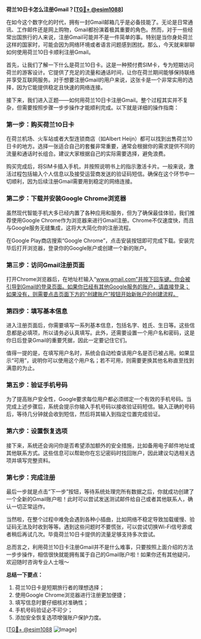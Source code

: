 **荷兰10日卡怎么注册Gmail？[[TG💪+ @esim1088](https://t.me/s/esim1088)]**

在如今这个数字化的时代，拥有一封Gmail邮箱几乎是必备技能了。无论是日常通讯、工作邮件还是网上购物，Gmail都扮演着极其重要的角色。然而，对于一些经常出国旅行的人来说，注册Gmail可能并不是一件简单的事。特别是当你身处荷兰这样的国家时，可能会因为网络环境或者语言问题感到困扰。那么，今天就来聊聊如何使用荷兰10日卡顺利注册Gmail。

首先，让我们了解一下什么是荷兰10日卡。这是一种预付费SIM卡，专为短期访问荷兰的游客设计。它提供了充足的流量和通话时间，让你在荷兰期间能够保持联络并享受互联网服务。对于想要注册Gmail的用户来说，这张卡是一个非常实用的选择，因为它能提供稳定且快速的网络连接。

接下来，我们进入正题——如何用荷兰10日卡注册Gmail。整个过程其实并不复杂，但需要按照步骤一步步操作才能顺利完成。以下就是详细的操作指南：

### 第一步：购买荷兰10日卡

在荷兰机场、火车站或者大型连锁商店（如Albert Heijn）都可以找到出售荷兰10日卡的地方。选择一张适合自己的套餐非常重要，通常会根据你的需求提供不同的流量和通话时长组合。建议大家根据自己的实际需要选择，避免浪费。

购买完成后，将SIM卡插入手机，并按照说明书上的指示激活卡片。一般来说，激活过程包括输入个人信息以及接受运营商发送的验证码短信。确保在这个环节中一切顺利，因为后续注册Gmail需要用到稳定的网络连接。

### 第二步：下载并安装Google Chrome浏览器

虽然现代智能手机大多已经内置了各种应用和服务，但为了确保最佳体验，我们推荐使用Google Chrome作为浏览器来进行Gmail注册。Chrome不仅速度快，而且与Google服务无缝集成，这将大大简化你的注册流程。

在Google Play商店搜索“Google Chrome”，点击安装按钮即可完成下载。安装完毕后打开浏览器，登录你的Google账户或创建一个新的账户。

### 第三步：访问Gmail注册页面

打开Chrome浏览器后，在地址栏输入“www.gmail.com”并按下回车键。你会被引导到Gmail的登录页面。如果你已经有其他Google服务的账户，请直接登录；如果没有，则需要点击页面下方的“创建账户”按钮开始新账户的创建流程。

### 第四步：填写基本信息

进入注册页面后，你需要填写一系列基本信息，包括名字、姓氏、生日等。这些信息都是必填项，所以请务必认真填写。此外，还需要设置一个用户名和密码，这是你日后登录Gmail的重要凭据，因此一定要记住它们。

值得一提的是，在填写用户名时，系统会自动检查该用户名是否已被占用。如果显示“可用”，说明你可以使用这个用户名；若不可用，则需要更换其他名称直至找到满意的为止。

### 第五步：验证手机号码

为了提高账户安全性，Google要求每位用户都必须绑定一个有效的手机号码。当完成上述步骤后，系统会提示你输入手机号码以接收验证码短信。输入正确的号码后，等待几分钟就会收到短信，然后将其输入到指定位置完成验证。

### 第六步：设置恢复选项

接下来，系统还会询问你是否希望添加额外的安全措施，比如备用电子邮件地址或其他联系方式。这些信息可以帮助你在忘记密码时找回账户，因此建议勾选相关选项并填写完整资料。

### 第七步：完成注册

最后一步就是点击“下一步”按钮，等待系统处理完所有数据之后，你就成功创建了一个全新的Gmail账户啦！此时可以尝试发送测试邮件给自己或者其他联系人，确认一切正常运作。

当然啦，在整个过程中难免会遇到各种小插曲，比如网络不稳定导致加载缓慢、验证码无法及时收到等等。遇到这些问题时不要慌张，可以尝试切换Wi-Fi信号源或者稍后再试几次。毕竟荷兰10日卡提供的流量足够支持多次尝试。

总而言之，利用荷兰10日卡注册Gmail并不是什么难事，只要按照上面介绍的方法一步步操作，相信很快就能拥有属于自己的Gmail账户啦！如果你还有其他疑问，欢迎随时咨询专业人士哦～

**总结一下要点：**
1. 荷兰10日卡是短期旅行者的理想选择；
2. 使用Google Chrome浏览器进行注册更加便捷；
3. 填写信息时要仔细核对准确性；
4. 手机号码验证必不可少；
5. 添加安全恢复选项增强账户保护力度。

[[TG💪+ @esim1088](https://t.me/s/esim1088) ![Image](https://i.postimg.cc/4NQfJmqS/Snipaste-2025-05-13-00-14-12.png)]
